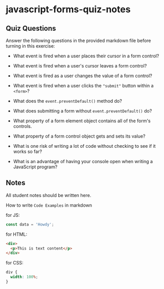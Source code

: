 # javascript-forms-quiz-notes

## Quiz Questions

Answer the following questions in the provided markdown file before turning in this exercise:

- What event is fired when a user places their cursor in a form control?
<!-- Focus event -->
- What event is fired when a user's cursor leaves a form control?
<!-- blur event -->
- What event is fired as a user changes the value of a form control?
<!-- input -->
- What event is fired when a user clicks the `"submit"` button within a `<form>`?
<!-- submit event -->
- What does the `event.preventDefault()` method do?
<!-- event.preventDefault() -->
- What does submitting a form without `event.preventDefault()` do?
<!--  sends the form data to the server as specified in the action attribute and causes the page to reload -->
- What property of a form element object contains all of the form's controls.
<!-- elements property -->
- What property of a form control object gets and sets its value?
<!-- value property -->
- What is one risk of writing a lot of code without checking to see if it works so far?
<!-- One risk of writing a lot of code without checking to see if it works so far is that bugs and errors can accumulate, making it harder to identify and fix issues later. -->
- What is an advantage of having your console open when writing a JavaScript program?
<!-- it helps you identify issues early and make adjustments as you go. -->

## Notes

All student notes should be written here.

How to write `Code Examples` in markdown

for JS:

```javascript
const data = 'Howdy';
```

for HTML:

```html
<div>
  <p>This is text content</p>
</div>
```

for CSS:

```css
div {
  width: 100%;
}
```

